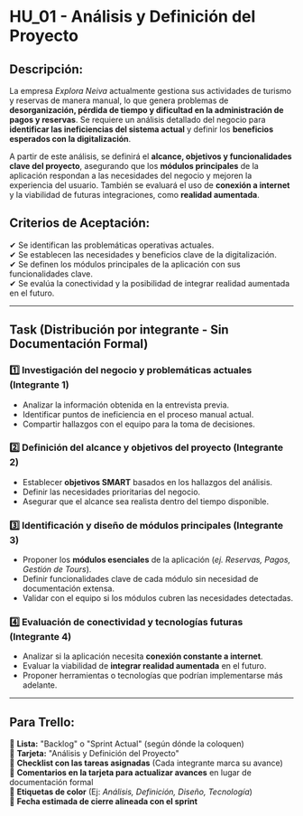 # **HU_01 - Análisis y Definición del Proyecto**

## **Descripción:**
La empresa *Explora Neiva* actualmente gestiona sus actividades de turismo y reservas de manera manual, lo que genera problemas de **desorganización, pérdida de tiempo y dificultad en la administración de pagos y reservas**. Se requiere un análisis detallado del negocio para **identificar las ineficiencias del sistema actual** y definir los **beneficios esperados con la digitalización**.

A partir de este análisis, se definirá el **alcance, objetivos y funcionalidades clave del proyecto**, asegurando que los **módulos principales** de la aplicación respondan a las necesidades del negocio y mejoren la experiencia del usuario. También se evaluará el uso de **conexión a internet** y la viabilidad de futuras integraciones, como **realidad aumentada**.

## **Criterios de Aceptación:**
✔ Se identifican las problemáticas operativas actuales.  
✔ Se establecen las necesidades y beneficios clave de la digitalización.  
✔ Se definen los módulos principales de la aplicación con sus funcionalidades clave.  
✔ Se evalúa la conectividad y la posibilidad de integrar realidad aumentada en el futuro.  

---

## **Task (Distribución por integrante - Sin Documentación Formal)**

### **1️⃣ Investigación del negocio y problemáticas actuales (Integrante 1)**
- Analizar la información obtenida en la entrevista previa.
- Identificar puntos de ineficiencia en el proceso manual actual.
- Compartir hallazgos con el equipo para la toma de decisiones.

### **2️⃣ Definición del alcance y objetivos del proyecto (Integrante 2)**
- Establecer **objetivos SMART** basados en los hallazgos del análisis.
- Definir las necesidades prioritarias del negocio.
- Asegurar que el alcance sea realista dentro del tiempo disponible.

### **3️⃣ Identificación y diseño de módulos principales (Integrante 3)**
- Proponer los **módulos esenciales** de la aplicación (*ej. Reservas, Pagos, Gestión de Tours*).
- Definir funcionalidades clave de cada módulo sin necesidad de documentación extensa.
- Validar con el equipo si los módulos cubren las necesidades detectadas.

### **4️⃣ Evaluación de conectividad y tecnologías futuras (Integrante 4)**
- Analizar si la aplicación necesita **conexión constante a internet**.
- Evaluar la viabilidad de **integrar realidad aumentada** en el futuro.
- Proponer herramientas o tecnologías que podrían implementarse más adelante.

---

## **Para Trello:**
📌 **Lista:** "Backlog" o "Sprint Actual" (según dónde la coloquen)  
📌 **Tarjeta:** "Análisis y Definición del Proyecto"  
📌 **Checklist con las tareas asignadas** (Cada integrante marca su avance)  
📌 **Comentarios en la tarjeta para actualizar avances** en lugar de documentación formal  
📌 **Etiquetas de color** (Ej: *Análisis, Definición, Diseño, Tecnología*)  
📌 **Fecha estimada de cierre alineada con el sprint**  

